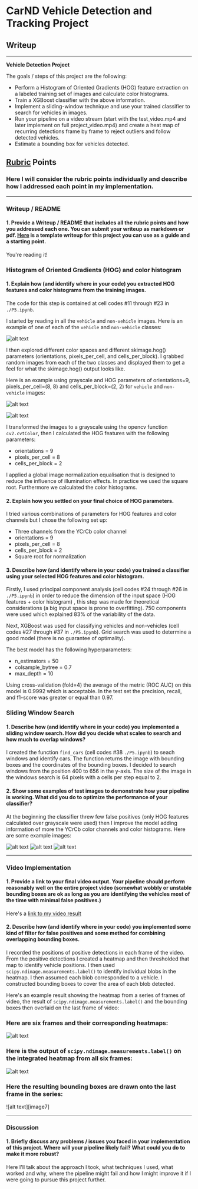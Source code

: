 # CarND Vehicle Detection and Tracking Project

## Writeup 

---

**Vehicle Detection Project**

The goals / steps of this project are the following:

* Perform a Histogram of Oriented Gradients (HOG) feature extraction on a labeled training set of images and calculate color histograms.
* Train a XGBoost classifier with the above information.
* Implement a sliding-window technique and use your trained classifier to search for vehicles in images.
* Run your pipeline on a video stream (start with the test_video.mp4 and later implement on full project_video.mp4) and create a heat map of recurring detections frame by frame to reject outliers and follow detected vehicles.
* Estimate a bounding box for vehicles detected.

[//]: # (Image References)
[image1]: ./images/image01.png
[image2]: ./images/image02.png
[image3]: ./images/image03.png
[image4]: ./images/image04.png
[image5]: ./images/image05.png
[image6]: ./images/image06.png


## [Rubric](https://review.udacity.com/#!/rubrics/513/view) Points
### Here I will consider the rubric points individually and describe how I addressed each point in my implementation.  

---
### Writeup / README

#### 1. Provide a Writeup / README that includes all the rubric points and how you addressed each one.  You can submit your writeup as markdown or pdf.  [Here](https://github.com/udacity/CarND-Vehicle-Detection/blob/master/writeup_template.md) is a template writeup for this project you can use as a guide and a starting point.  

You're reading it!

### Histogram of Oriented Gradients (HOG) and color histogram

#### 1. Explain how (and identify where in your code) you extracted HOG features and color histograms from the training images.

The code for this step is contained at cell codes #11 through #23 in `./P5.ipynb`.  

I started by reading in all the `vehicle` and `non-vehicle` images.  Here is an example of one of each of the `vehicle` and `non-vehicle` classes:

![alt text][image1]

I then explored different color spaces and different skimage.hog() parameters (orientations, pixels_per_cell, and cells_per_block). I grabbed random images from each of the two classes and displayed them to get a feel for what the skimage.hog() output looks like.

Here is an example using grayscale and HOG parameters of orientations=9, pixels_per_cell=(8, 8) and cells_per_block=(2, 2) for `vehicle` and `non-vehicle` images:

![alt text][image2]

![alt text][image3]

I transformed the images to a grayscale using  the opencv function `cv2.cvtColor`, then I calculated the HOG features with the following parameters: 

* orientations = 9
* pixels_per_cell = 8
* cells_per_block = 2

I applied a global image normalization equalisation that is designed to reduce the influence of illumination effects. In practice we used the square root. Furthermore we calculated the color histograms. 


#### 2. Explain how you settled on your final choice of HOG parameters.

I tried various combinations of parameters for HOG features and color channels but I chose the following set up: 

* Three channels from the YCrCb color channel
* orientations = 9
* pixels_per_cell = 8
* cells_per_block = 2
* Square root for normalization


#### 3. Describe how (and identify where in your code) you trained a classifier using your selected HOG features and color histogram.

Firstly, I used principal component analysis (cell codes #24 through #26 in `./P5.ipynb`) in order to reduce the dimension of the input space (HOG features + color histogram) , this step was made for theoretical considerations (a big input space is prone to overfitting). 750 components were used which explained 83% of the variability of the data.

Next, XGBoost was used for classifying vehicles and non-vehicles (cell codes #27 through #37 in `./P5.ipynb`). Grid search was used to determine a good model (there is no guarantee of optimality). 

The best model has the following hyperparameters:
* n_estimators = 50
* colsample_bytree = 0.7
* max_depth = 10

Using cross-validation (fold=4) the average of the metric (ROC AUC) on this model is 0.9992 which is acceptable. In the test set the precision, recall, and f1-score was greater or equal than 0.97.

### Sliding Window Search

#### 1. Describe how (and identify where in your code) you implemented a sliding window search.  How did you decide what scales to search and how much to overlap windows?

I created the function `find_cars` (cell codes #38 `./P5.ipynb`)  to seach windows and identify cars. The function returns the image with bounding boxes and the coordinates of the bounding boxes. I decided to search windows from the position 400 to 656 in the y-axis. The size of the image in the windows search is 64 pixels with a cells per step equal to 2. 


#### 2. Show some examples of test images to demonstrate how your pipeline is working.  What did you do to optimize the performance of your classifier?

At the beginning the classifier threw few false positives (only HOG features calculated over grayscale were used) then I improve the model adding information of more the YCrCb color channels and color histograms.  Here are some example images:

![alt text][image4]
![alt text][image5]
![alt text][image6]

---

### Video Implementation

#### 1. Provide a link to your final video output.  Your pipeline should perform reasonably well on the entire project video (somewhat wobbly or unstable bounding boxes are ok as long as you are identifying the vehicles most of the time with minimal false positives.)
Here's a [link to my video result](./project_video.mp4)


#### 2. Describe how (and identify where in your code) you implemented some kind of filter for false positives and some method for combining overlapping bounding boxes.

I recorded the positions of positive detections in each frame of the video.  From the positive detections I created a heatmap and then thresholded that map to identify vehicle positions.  I then used `scipy.ndimage.measurements.label()` to identify individual blobs in the heatmap.  I then assumed each blob corresponded to a vehicle.  I constructed bounding boxes to cover the area of each blob detected.  

Here's an example result showing the heatmap from a series of frames of video, the result of `scipy.ndimage.measurements.label()` and the bounding boxes then overlaid on the last frame of video:

### Here are six frames and their corresponding heatmaps:

![alt text][image5]

### Here is the output of `scipy.ndimage.measurements.label()` on the integrated heatmap from all six frames:
![alt text][image6]

### Here the resulting bounding boxes are drawn onto the last frame in the series:
![alt text][image7]



---

### Discussion

#### 1. Briefly discuss any problems / issues you faced in your implementation of this project.  Where will your pipeline likely fail?  What could you do to make it more robust?

Here I'll talk about the approach I took, what techniques I used, what worked and why, where the pipeline might fail and how I might improve it if I were going to pursue this project further.  

